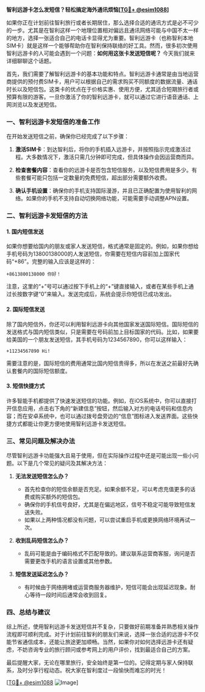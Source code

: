 **智利远游卡怎么发短信？轻松搞定海外通讯烦恼[[TG💪+ @esim1088](https://t.me/s/esim1088)]**

如果你正在计划前往智利旅行或者长期居住，那么选择合适的通讯方式是必不可少的一步。尤其是在智利这样一个地理位置相对偏远且通讯网络可能与中国不太一样的地方，选择一张适合自己的电话卡显得尤为重要。智利远游卡（也称智利本地SIM卡）就是这样一个能够帮助你在智利保持联络的好工具。然而，很多初次使用智利远游卡的人可能会遇到一个问题：**如何用这张卡发送短信呢？** 今天我们就来详细聊聊这个话题。

首先，我们需要了解智利远游卡的基本功能和特点。智利远游卡通常是由当地运营商提供的预付费SIM卡，用户可以根据自己的需求购买不同额度的数据流量、通话时长以及短信包。这类卡的优点在于价格实惠、使用方便，尤其适合短期旅行者或预算有限的游客。一旦你激活了你的智利远游卡，就可以通过它进行语音通话、上网浏览以及发送短信。

### **一、智利远游卡发短信的准备工作**

在开始发送短信之前，确保你已经完成了以下步骤：

1. **激活SIM卡**：到达智利后，将你的手机插入远游卡，并按照指示完成激活过程。大多数情况下，激活只需几分钟即可完成，但具体操作会因运营商而异。
   
2. **检查套餐内容**：查看你的远游卡是否包含短信服务，以及短信费用是多少。有些套餐可能只包括一定数量的免费短信，超出部分需要额外收费。

3. **确认手机设置**：确保你的手机支持国际漫游，并且已正确配置为使用智利的网络。如果你的手机不支持自动切换网络功能，可能需要手动调整APN设置。

### **二、智利远游卡发短信的方法**

#### **1. 国内短信发送**
如果你想要给国内的朋友或家人发送短信，格式通常是固定的。例如，如果你想给手机号码为13800138000的人发送短信，你需要在短信内容前加上国家代码“+86”。完整的输入应该是这样的：
```
+8613800138000 你好！
```
注意，这里的“+”号可以通过按下手机上的“+”键直接输入，或者在某些手机上通过长按数字键“0”来输入。发送完成后，系统会提示你短信已成功发出。

#### **2. 国际短信发送**
除了国内短信外，你还可以利用智利远游卡向其他国家发送国际短信。国际短信的发送格式与国内短信类似，只是需要在号码前加上目标国家的代码。比如，如果要给美国的一个朋友发送短信，其手机号码为1234567890，你可以这样输入：
```
+11234567890 Hi!
```
需要注意的是，国际短信的费用通常比国内短信贵得多，所以在发送之前最好先确认套餐内的国际短信额度。

#### **3. 短信快捷方式**
许多智能手机都提供了快速发送短信的功能。例如，在iOS系统中，你可以直接打开信息应用，点击右下角的“新建信息”按钮，然后输入对方的电话号码和信息内容；而在安卓系统中，也可以通过拨号盘旁边的“信息”图标进入发送界面。这些快捷方式都能让你更方便地使用智利远游卡发送短信。

### **三、常见问题及解决办法**

尽管智利远游卡功能强大且易于使用，但在实际操作过程中还是可能出现一些小问题。以下是几个常见的疑问及其解决方法：

1. **无法发送短信怎么办？**
   - 首先检查你的短信余额是否充足。如果余额不足，可以考虑充值更多的话费或购买额外的短信包。
   - 确保你的手机信号良好，尤其是在偏远地区，信号不稳定可能导致短信发送失败。
   - 如果以上两种情况都没有问题，可以尝试重启手机或更换网络环境再试一次。

2. **收到乱码短信怎么办？**
   - 乱码可能是由于编码格式不匹配导致的。建议联系运营商客服，询问是否需要更改手机的语言设置或其他参数。

3. **短信发送延迟怎么办？**
   - 有时候由于网络拥堵或运营商服务器维护，短信可能会出现延迟现象。耐心等待一段时间后通常会收到回复。

### **四、总结与建议**

综上所述，使用智利远游卡发送短信并不复杂，只要做好前期准备并熟悉相关操作流程即可顺利完成。对于计划前往智利的朋友们来说，选择一张合适的远游卡不仅能节省通信成本，还能让旅途更加顺畅。当然，如果你对如何选择远游卡还有疑虑，不妨咨询专业的旅行顾问或参考网上的用户评价，找到最适合自己的方案。

最后提醒大家，无论在哪里旅行，安全始终是第一位的。记得定期与家人保持联系，及时分享行程动态。祝大家在智利度过一段愉快而难忘的时光！

[[TG💪+ @esim1088](https://t.me/s/esim1088) ![Image](https://i.postimg.cc/4NQfJmqS/Snipaste-2025-05-13-00-14-12.png)]